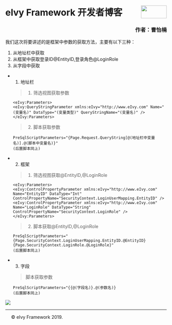 # <div style="height:40px"><div style="float:left">eIvy Framework 开发者博客</div> <div style="float:right"><img width="80" height="40" src="../../Logo.png"></img></div></div>

<h3 align="right">作者：曹怡楠</h3>

我们这次将要讲述的是框架中参数的获取方法，主要有以下三种：  
1. 从地址栏中获取  
2. 从框架中获取登录ID@EntityID,登录角色@LoginRole
3. 从字段中获取

* 1. 地址栏
    > 1. 筛选视图获取参数  
    ```
    <eIvy:Parameters>
    <eIvy:QueryStringParameter xmlns:eIvy="http://www.eIvy.com" Name="(变量名)" DataType="(变量类型)" QueryStringName="(变量名)" />
    </eIvy:Parameters>
    ```
    > 2. 脚本获取参数  
    ```
    PreSqlScriptParameters="{Page.Request.QueryString[@(地址栏中变量名)].@(脚本中变量名)}"
    (后置脚本同上)
    ```
* 2. 框架
    > 1. 筛选视图获取@EntityID,@LoginRole
    ```
    <eIvy:Parameters>
    <eIvy:ControlPropertyParameter xmlns:eIvy="http://www.eIvy.com" Name="EntityID" DataType="Int" ControlPropertyName="SecurityContext.LoginUserMapping.EntityID" />
    <eIvy:ControlPropertyParameter xmlns:eIvy="http://www.eIvy.com" Name="LoginRole" DataType="String" ControlPropertyName="SecurityContext.LoginRole" />
    </eIvy:Parameters>
    ```
    > 2. 脚本获取@EntityID,@LoginRole
    ```
    PreSqlScriptParameters="{Page.SecurityContext.LoginUserMapping.EntityID.@EntityID}{Page.SecurityContext.LoginRole.@LoginRole}"
    (后置脚本同上)
    ```
* 3. 字段
    > 脚本获取参数
    ```
    PreSqlScriptParameters="{{@(字段名)}.@(参数名)}
    (后置脚本同上)
    ```


<img src="../Photo/Logo.png" position="center" />

---
&emsp; &copy; eIvy Framework 2019.
